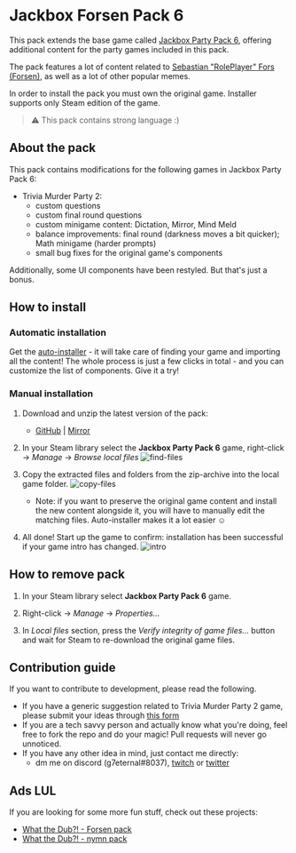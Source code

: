 # Jackbox Forsen Pack 6
This pack extends the base game called [Jackbox Party Pack 6](https://store.steampowered.com/app/1005300/The_Jackbox_Party_Pack_6/), offering additional content for the party games included in this pack.

The pack features a lot of content related to [Sebastian "RolePlayer" Fors (Forsen)](https://twitch.tv/forsen), as well as a lot of other popular memes.

In order to install the pack you must own the original game. Installer supports only Steam edition of the game.

> ⚠ This pack contains strong language :)

## About the pack
This pack contains modifications for the following games in Jackbox Party Pack 6:
+ Trivia Murder Party 2:
    + custom questions
    + custom final round questions
    + custom minigame content: Dictation, Mirror, Mind Meld
    + balance improvements: final round (darkness moves a bit quicker); Math minigame (harder prompts)
    + small bug fixes for the original game's components

Additionally, some UI components have been restyled. But that's just a bonus.

## How to install
### Automatic installation
Get the [auto-installer](https://github.com/g7eternal/jackbox-forsen-pack-6/releases/download/stable/jackbox-forsen-pack-6.exe) - it will take care of finding your game and importing all the content! The whole process is just a few clicks in total - and you can customize the list of components. Give it a try!

### Manual installation
1. Download and unzip the latest version of the pack: 
    + [GitHub](https://github.com/g7eternal/jackbox-forsen-pack-6/archive/refs/heads/main.zip) | [Mirror](https://g7eternal.ru/misc/jackbox-forsen-pack-6.zip)

2. In your Steam library select the **Jackbox Party Pack 6** game, right-click -> _Manage_ -> _Browse local files_
![find-files](https://user-images.githubusercontent.com/40625769/133881777-34a63150-6665-462b-9d98-76fd787d23a8.gif)

3. Copy the extracted files and folders from the zip-archive into the local game folder.
![copy-files](https://user-images.githubusercontent.com/40625769/133881779-53be957b-1b17-45d2-ac9e-b901d9e98469.gif)
    + Note: if you want to preserve the original game content and install the new content alongside it, you will have to manually edit the matching files. Auto-installer makes it a lot easier ☺

4. All done! Start up the game to confirm: installation has been successful if your game intro has changed.
![intro](https://user-images.githubusercontent.com/40625769/133881811-ccd30b46-ca32-453a-8f06-01fcc43cba8a.png)

## How to remove pack
1. In your Steam library select **Jackbox Party Pack 6** game.

2. Right-click -> _Manage_ -> _Properties..._

3. In _Local files_ section, press the _Verify integrity of game files..._ button and wait for Steam to re-download the original game files.

## Contribution guide
If you want to contribute to development, please read the following.

- If you have a generic suggestion related to Trivia Murder Party 2 game, please submit your ideas through [this form](https://docs.google.com/forms/d/e/1FAIpQLSf5cuUIGg3B3Zy3oScc2xhHXUreeJTzrasTCXgLtLXc8DPWNw/viewform)
- If you are a tech savvy person and actually know what you're doing, feel free to fork the repo and do your magic! Pull requests will never go unnoticed.
- If you have any other idea in mind, just contact me directly:
    - dm me on discord (g7eternal#8037), [twitch](https://twitch.tv/g7eternal) or [twitter](https://twitter.com/g7_eternal)

## Ads LUL
If you are looking for some more fun stuff, check out these projects:
- [What the Dub?! - Forsen pack](https://github.com/g7eternal/wtd-forsen-pack)
- [What the Dub?! - nymn pack](https://github.com/badoge/wtd-nymn-pack)
